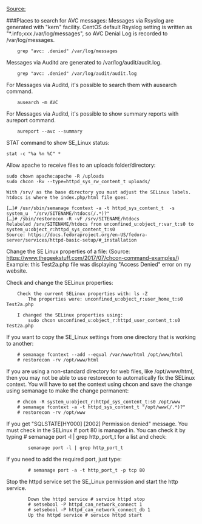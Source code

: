 [Source: ](https://www.server-world.info/en/note?os=CentOS_7&p=selinux&f=7)

###Places to search for AVC messages:
Messages via Rsyslog are generated with "kern" facility. CentOS default Rsyslog setting is written as "*.info;xxx /var/log/messages", so AVC Denial Log is recorded to /var/log/messages.

```
	grep "avc: .denied" /var/log/messages
```

Messages via Auditd are generated to /var/log/audit/audit.log.

```
	grep "avc: .denied" /var/log/audit/audit.log
```

For Messages via Auditd, it's possible to search them with ausearch command.

```
	ausearch -m AVC
```

For Messages via Auditd, it's possible to show summary reports with aureport command.

```
	aureport --avc --summary
```

STAT command to show SE_Linux status:

```
stat -c "%a %n %C" *
```

Allow apache to receive files to an uploads folder/directory:

```
sudo chown apache:apache -R /uploads
sudo chcon -Rv --type=httpd_sys_rw_content_t uploads/
```

```
With /srv/ as the base directory you must adjust the SELinux labels.
htdocs is where the index.php/html file goes.

[…]# /usr/sbin/semanage fcontext -a -t httpd_sys_content_t  -s system_u  "/srv/SITENAME/htdocs(/.*)?"
[…]# /sbin/restorecon -R -vF /srv/SITENAME/htdocs
Relabeled /srv/SITENAME/htdocs from unconfined_u:object_r:var_t:s0 to system_u:object_r:httpd_sys_content_t:s0
Source: https://docs.fedoraproject.org/en-US/fedora-server/services/httpd-basic-setup/#_installation
```

Change the SE Linux properties of a file: (Source: https://www.thegeekstuff.com/2017/07/chcon-command-examples/)
Example: this Test2a.php file was displaying "Access Denied" error on my website.

Check and change the SELinux properties:
```
	Check the current SELinux properties with: ls -Z
		The properties were: unconfined_u:object_r:user_home_t:s0 Test2a.php

	I changed the SELinux properties using:
		sudo chcon unconfined_u:object_r:httpd_user_content_t:s0 Test2a.php
```

If you want to copy the SE_Linux settings from one directory that is working to another:
```
	# semanage fcontext --add --equal /var/www/html /opt/www/html
	# restorecon -rv /opt/www/html
```

If you are using a non-standard directory for web files, like /opt/www/html, then you may not be able to use restorecon to automatically fix the SELinux context. You will have to set the context using chcon and save the change using semanage to make the change permanent:
```
	# chcon -R system_u:object_r:httpd_sys_content_t:s0 /opt/www
	# semanage fcontext -a -t httpd_sys_content_t "/opt/www(/.*)?"
	# restorecon -rv /opt/www
```

If you get "SQLSTATE[HY000] [2002] Permission denied" message.
You must check in the SELinux if port 80 is managed in. You can check it by typing # semanage port -l | grep http_port_t for a list and check:
```
		semanage port -l | grep http_port_t
```

If you need to add the required port, just type:
```
		# semanage port -a -t http_port_t -p tcp 80
```

Stop the httpd service set the SE_Linux permission and start the http service.
```
		Down the httpd service # service httpd stop
		# setsebool -P httpd_can_network_connect 1
		# setsebool -P httpd_can_network_connect_db 1
		Up the httpd service # service httpd start
```
